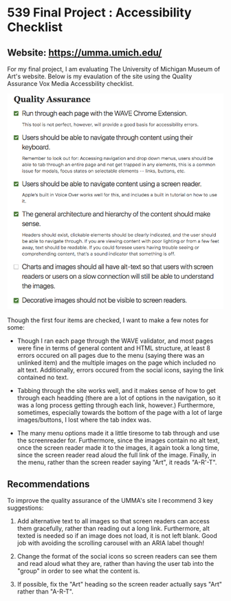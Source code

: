 # 539 Final Project : Accessibility Checklist

## Website: https://umma.umich.edu/

For my final project, I am evaluating The University of Michigan Museum of Art's website. Below is my evaulation of the site using the Quality Assurance Vox Media Accessbility checklist. 

![](checklist.png)

Though the first four items are checked, I want to make a few notes for some:

* Though I ran each page through the WAVE validator, and most pages were fine in terms of general content and HTML structure, at least 8 errors occured on all pages due to the menu (saying there was an unlinked item) and the multiple images on the page which included no alt text. Additionally, errors occured from the social icons, saying the link contained no text.

* Tabbing through the site works well, and it makes sense of how to get through each headding (there are a lot of options in the navigation, so it was a long process getting through each link, however.) Furthermore, sometimes, especially towards the bottom of the page with a lot of large images/buttons, I lost where the tab index was. 

* The many menu options made it a little tiresome to tab through and use the screenreader for. Furthermore, since the images contain no alt text, once the screen reader made it to the images, it again took a long time, since the screen reader read aloud the full link of the image. Finally, in the menu, rather than the screen reader saying "Art", it reads "A-R'-T".


## Recommendations 
To improve the quality assurance of the UMMA's site I recommend 3 key suggestions:

1. Add alternative text to all images so that screen readers can access them gracefully, rather than reading out a long link. Furthermore, alt texted is needed so if an image does not load, it is not left blank. Good job with avoiding the scrolling carousel with an ARIA label though! 

2. Change the format of the social icons so screen readers can see them and read aloud what they are, rather than having the user tab into the "group" in order to see what the content is. 

3. If possible, fix the "Art" heading so the screen reader actually says "Art" rather than "A-R-T".


